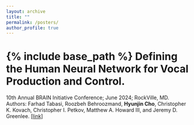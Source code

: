 ```yaml
---
layout: archive
title: ""
permalink: /posters/
author_profile: true
---
```


{% include base_path %}
Defining the Human Neural Network for Vocal Production and Control. 
======
10th Annual BRAIN Initiative Conference; June 2024; RockVille, MD.\
Authors: Farhad Tabasi, Roozbeh Behroozmand, <strong>Hyunjin Cho</strong>, Christopher K. Kovach, Christopher I. Petkov, Matthew A. Howard III, and Jeremy D. Greenlee. [[link]](https://brainconference2024.ipostersessions.com/?s=D3-0B-28-F9-14-0D-D2-2C-9E-86-9D-FA-A7-92-AB-FE)